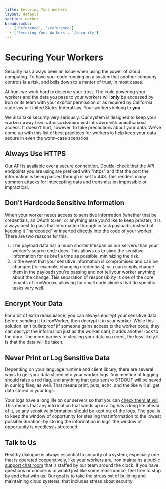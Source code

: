 ```yaml
---
title: Securing Your Workers
layout: default
section: worker
breadcrumbs:
  - ['Reference', '/reference']
  - ['Securing Your Workers', '/security']
---
```


# Securing Your Workers

Security has always been an issue when using the power of cloud computing. To have your code running on a system that another company controls is a risk, and boils down to a matter of trust, in most cases.

At Iron, we work hard to deserve your trust. The code powering your workers and the data you pass to your workers will **only** be accessed by Iron or its team with your *explicit* permission or as required by California state law or United States federal law. Your workers belong to **you**.

We also take security very seriously. Our system is designed to keep your workers away from other customers and intruders with unauthorised access. It doesn't hurt, however, to take precautions about your data. We've come up with this list of best practices for workers to help keep your data secure in even the worst-case scenarios.

## Always Use HTTPS

Our [API](/worker/reference/api) is available over a secure connection. Double-check that the API endpoints you are using are prefixed with "https" and that the port the information is being passed through is set to 443. This renders many common attacks for intercepting data and transmission impossible or impractical.

## Don't Hardcode Sensitive Information

When your worker needs access to sensitive information (whether that be credentials, an OAuth token, or anything else you'd like to keep private), it is always best to pass that information through in task payloads, instead of keeping it "hardcoded" or inserted directly into the code of your worker. There are two reasons for this:

1. The payload data has a much shorter lifespan on our servers than your worker's source code does. This allows us to store the sensitive information for as brief a time as possible, minimizing the risk.
2. In the event that your sensitive information is compromised and can be changed (for example, changing credentials), you can simply change them in the payloads you're passing and not tell your worker anything about the change. This separation of responsibility is one of the core tenants of IronWorker, allowing for small code chunks that do specific tasks very well.

## Encrypt Your Data

For a bit of extra reassurance, you can always encrypt your sensitive data before sending it to IronWorker, then decrypt it in your worker. While this solution isn't bulletproof (if someone gains access to the worker code, they can decrypt the information just as the worker can), it adds another lock to the door. The more barriers to stealing your data you erect, the less likely it is that the data will be taken.

## Never Print or Log Sensitive Data

Depending on your language runtime and client library, there are several ways to get your data stored into your worker logs. Any mention of logging should raise a red flag, and anything that gets sent to STDOUT will be saved in our log files, as well. That means print, puts, echo, and the like will all get data stored in your logs.

Your logs have a long life on our servers so that you can [check them at will](/worker/reference/api/#get_a_tasks_log). This means that any information that winds up in a log has a long life ahead of it, so any sensitive information should be kept out of the logs. The goal is to keep the window of opportunity for stealing that information to the lowest possible duration; by storing the information in logs, the window of opportunity is needlessly stretched.

## Talk to Us

Healthy dialogue is always essential to security of a system, especially one that is operated cooperatively, like your workers are. Iron maintains a [public support chat room](http://www.hipchat.com/gNWgTiqIC) that is staffed by our team around the clock. If you have questions or concerns or would just like some reassurance, feel free to stop by and chat with us. Our goal is to take the stress out of building and maintaining cloud systems; that includes stress about security.
